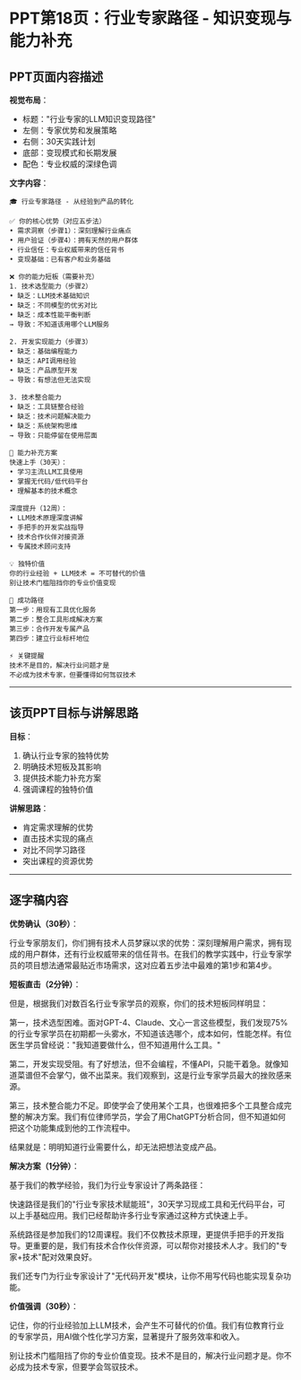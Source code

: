 # PPT第18页：行业专家路径 - 知识变现与能力补充

## PPT页面内容描述

**视觉布局**：
- 标题："行业专家的LLM知识变现路径"
- 左侧：专家优势和发展策略
- 右侧：30天实践计划
- 底部：变现模式和长期发展
- 配色：专业权威的深绿色调

**文字内容**：
```
🎓 行业专家路径 - 从经验到产品的转化

✅ 你的核心优势（对应五步法）
• 需求洞察（步骤1）：深刻理解行业痛点
• 用户验证（步骤4）：拥有天然的用户群体
• 行业信任：专业权威带来的信任背书
• 变现基础：已有客户和业务基础

❌ 你的能力短板（需要补充）
1. 技术选型能力（步骤2）
• 缺乏：LLM技术基础知识
• 缺乏：不同模型的优劣对比
• 缺乏：成本性能平衡判断
→ 导致：不知道该用哪个LLM服务

2. 开发实现能力（步骤3）
• 缺乏：基础编程能力
• 缺乏：API调用经验
• 缺乏：产品原型开发
→ 导致：有想法但无法实现

3. 技术整合能力
• 缺乏：工具链整合经验
• 缺乏：技术问题解决能力
• 缺乏：系统架构思维
→ 导致：只能停留在使用层面

🎯 能力补充方案
快速上手（30天）：
• 学习主流LLM工具使用
• 掌握无代码/低代码平台
• 理解基本的技术概念

深度提升（12周）：
• LLM技术原理深度讲解
• 手把手的开发实战指导
• 技术合作伙伴对接资源
• 专属技术顾问支持

💡 独特价值
你的行业经验 + LLM技术 = 不可替代的价值
别让技术门槛阻挡你的专业价值变现

🚀 成功路径
第一步：用现有工具优化服务
第二步：整合工具形成解决方案
第三步：合作开发专属产品
第四步：建立行业标杆地位

⚡ 关键提醒
技术不是目的，解决行业问题才是
不必成为技术专家，但要懂得如何驾驭技术
```

---

## 该页PPT目标与讲解思路

**目标**：
1. 确认行业专家的独特优势
2. 明确技术短板及其影响
3. 提供技术能力补充方案
4. 强调课程的独特价值

**讲解思路**：
- 肯定需求理解的优势
- 直击技术实现的痛点
- 对比不同学习路径
- 突出课程的资源优势

---

## 逐字稿内容

**优势确认（30秒）**：

行业专家朋友们，你们拥有技术人员梦寐以求的优势：深刻理解用户需求，拥有现成的用户群体，还有行业权威带来的信任背书。在我们的教学实践中，行业专家学员的项目想法通常最贴近市场需求，这对应着五步法中最难的第1步和第4步。

**短板直击（2分钟）**：

但是，根据我们对数百名行业专家学员的观察，你们的技术短板同样明显：

第一，技术选型困难。面对GPT-4、Claude、文心一言这些模型，我们发现75%的行业专家学员在初期都一头雾水，不知道该选哪个，成本如何，性能怎样。有位医生学员曾经说："我知道要做什么，但不知道用什么工具。"

第二，开发实现受阻。有了好想法，但不会编程，不懂API，只能干着急。就像知道菜谱但不会掌勺，做不出菜来。我们观察到，这是行业专家学员最大的挫败感来源。

第三，技术整合能力不足。即使学会了使用某个工具，也很难把多个工具整合成完整的解决方案。我们有位律师学员，学会了用ChatGPT分析合同，但不知道如何把这个功能集成到他的工作流程中。

结果就是：明明知道行业需要什么，却无法把想法变成产品。

**解决方案（1分钟）**：

基于我们的教学经验，我们为行业专家设计了两条路径：

快速路径是我们的"行业专家技术赋能班"，30天学习现成工具和无代码平台，可以上手基础应用。我们已经帮助许多行业专家通过这种方式快速上手。

系统路径是参加我们的12周课程。我们不仅教技术原理，更提供手把手的开发指导。更重要的是，我们有技术合作伙伴资源，可以帮你对接技术人才。我们的"专家+技术"配对效果良好。

我们还专门为行业专家设计了"无代码开发"模块，让你不用写代码也能实现复杂功能。

**价值强调（30秒）**：

记住，你的行业经验加上LLM技术，会产生不可替代的价值。我们有位教育行业的专家学员，用AI做个性化学习方案，显著提升了服务效率和收入。

别让技术门槛阻挡了你的专业价值变现。技术不是目的，解决行业问题才是。你不必成为技术专家，但要学会驾驭技术。 